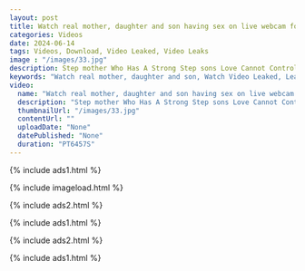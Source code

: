 ```yaml
---
layout: post
title: Watch real mother, daughter and son having sex on live webcam for money
categories: Videos
date: 2024-06-14
tags: Videos, Download, Video Leaked, Video Leaks
image : "/images/33.jpg"
description: Step mother Who Has A Strong Step sons Love Cannot Control Her Libido. 100% 4K. Step brother fucks his Step sister in front of all his family. Watch real mother, daughter and son having sex on live webcam for money
keywords: "Watch real mother, daughter and son, Watch Video Leaked, Leaked Video, Video Leaked"
video:
  name: "Watch real mother, daughter and son having sex on live webcam for money"
  description: "Step mother Who Has A Strong Step sons Love Cannot Control Her Libido. 100% 4K. Step brother fucks his Step sister in front of all his family. Watch real mother, daughter and son having sex on live webcam for money"
  thumbnailUrl: "/images/33.jpg"
  contentUrl: ""
  uploadDate: "None"
  datePublished: "None"
  duration: "PT6457S"
---
```

{% include ads1.html %}

{% include imageload.html %}

{% include ads2.html %}

{% include ads1.html %}

{% include ads2.html %}

{% include ads1.html %}
